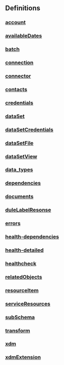 
<a name="definitions"></a>
## Definitions

<a name="ref-account"></a>
### [account](definitions/account.md#account)

<a name="ref-availabledates"></a>
### [availableDates](definitions/availableDates.md#availabledates)

<a name="ref-batch"></a>
### [batch](definitions/batch.md#batch)

<a name="ref-connection"></a>
### [connection](definitions/connection.md#connection)

<a name="ref-connector"></a>
### [connector](definitions/connector.md#connector)

<a name="ref-contacts"></a>
### [contacts](definitions/contacts.md#contacts)

<a name="ref-credentials"></a>
### [credentials](definitions/credentials.md#credentials)

<a name="ref-dataset"></a>
### [dataSet](definitions/dataSet.md#dataset)

<a name="ref-datasetcredentials"></a>
### [dataSetCredentials](definitions/dataSetCredentials.md#datasetcredentials)

<a name="ref-datasetfile"></a>
### [dataSetFile](definitions/dataSetFile.md#datasetfile)

<a name="ref-datasetview"></a>
### [dataSetView](definitions/dataSetView.md#datasetview)

<a name="ref-data_types"></a>
### [data_types](definitions/data_types.md#data_types)

<a name="ref-dependencies"></a>
### [dependencies](definitions/dependencies.md#dependencies)

<a name="ref-documents"></a>
### [documents](definitions/documents.md#documents)

<a name="ref-dulelabelresonse"></a>
### [duleLabelResonse](definitions/duleLabelResonse.md#dulelabelresonse)

<a name="ref-errors"></a>
### [errors](definitions/errors.md#errors)

<a name="ref-health-dependencies"></a>
### [health-dependencies](definitions/health-dependencies.md#health-dependencies)

<a name="ref-health-detailed"></a>
### [health-detailed](definitions/health-detailed.md#health-detailed)

<a name="ref-healthcheck"></a>
### [healthcheck](definitions/healthcheck.md#healthcheck)

<a name="ref-relatedobjects"></a>
### [relatedObjects](definitions/relatedObjects.md#relatedobjects)

<a name="ref-resourceitem"></a>
### [resourceItem](definitions/resourceItem.md#resourceitem)

<a name="ref-serviceresources"></a>
### [serviceResources](definitions/serviceResources.md#serviceresources)

<a name="ref-subschema"></a>
### [subSchema](definitions/subSchema.md#subschema)

<a name="ref-transform"></a>
### [transform](definitions/transform.md#transform)

<a name="ref-xdm"></a>
### [xdm](definitions/xdm.md#xdm)

<a name="ref-xdmextension"></a>
### [xdmExtension](definitions/xdmExtension.md#xdmextension)


